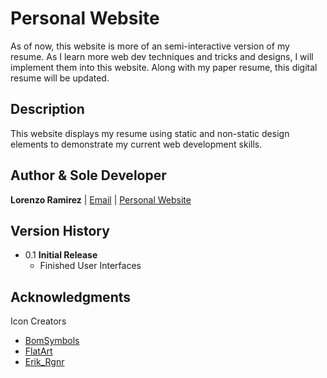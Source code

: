# Personal Website
As of now, this website is more of an semi-interactive version of my resume. As I learn more web dev techniques and tricks and designs, I will implement them into this website. Along with my paper resume, this digital resume will be updated.

## Description
This website displays my resume using static and non-static design elements to demonstrate my current web development skills.

## Author & Sole Developer
**Lorenzo Ramirez** | [Email](mailto:lorenzoramirez122@gmail.com) | [Personal Website](https://lorenzoramirezjr.com)

## Version History
* 0.1 **Initial Release** 
  * Finished User Interfaces

## Acknowledgments
Icon Creators
* [BomSymbols](https://creativemarket.com/BomSymbols) 
* [FlatArt](https://www.freepik.com/author/flatart)
* [Erik_Rgnr](https://www.iconfinder.com/Erik_Rgnr)